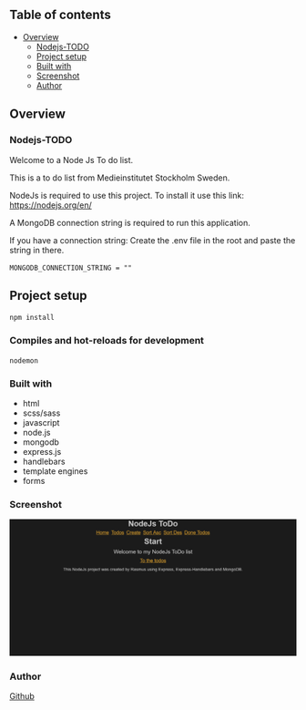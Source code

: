 ## Table of contents

- [Overview](#overview)
  - [Nodejs-TODO](#nodejs-tODO)
  - [Project setup](#project-setup)
  - [Built with](#built-with)
  - [Screenshot](#screenshot)
  - [Author](#author)

## Overview

### Nodejs-TODO

Welcome to a Node Js To do list.

This is a to do list from Medieinstitutet Stockholm Sweden.

NodeJs is required to use this project.
To install it use this link: https://nodejs.org/en/

A MongoDB connection string is required to run this application.

If you have a connection string:
Create the .env file in the root and paste the string in there.

```
MONGODB_CONNECTION_STRING = ""
```

## Project setup

```
npm install
```

### Compiles and hot-reloads for development

```
nodemon
```

### Built with

- html
- scss/sass
- javascript
- node.js
- mongodb
- express.js
- handlebars
- template engines
- forms

### Screenshot

![Screenshot](./SiteScreenshot.png)

### Author

[Github](https://github.com/Rasweb)
